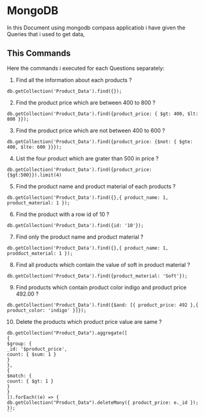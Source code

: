 # MongoDB 

In this Document using mongodb compass applicatiob i have given the Queries that i used to get data,

## This Commands 

Here the commands i executed for each Questions separately:

1. Find all the information about each products ?

```commands
db.getCollection('Product_Data').find({});
```

2. Find the product price which are between 400 to 800 ?

```commands
db.getCollection('Product_Data').find({product_price: { $gt: 400, $lt: 800 }});
```

3. Find the product price which are not between 400 to 600 ?

```commands
db.getCollection('Product_Data').find({product_price: {$not: { $gte: 400, $lte: 600 }}});
```

4. List the four product which are grater than 500 in price ?

```commands
db.getCollection('Product_Data').find({product_price:{$gt:500}}).limit(4)
```

5. Find the product name and product material of each products ?

```commands
db.getCollection('Product_Data').find({},{ product_name: 1, product_material: 1 });
```

6. Find the product with a row id of 10 ?

```commands
db.getCollection('Product_Data').find({id: '10'});
```

7. Find only the product name and product material ?

```commands
db.getCollection('Product_Data').find({},{ product_name: 1, prodduct_material: 1 });
```

8. Find all products which contain the value of soft in product material ?

```commands
db.getCollection('Product_Data').find({product_material: 'Soft'});
```

9. Find products which contain product color indigo and product price 492.00 ?

```commands
db.getCollection('Product_Data').find({$and: [{ product_price: 492 },{ product_color: 'indigo' }]});
```

10. Delete the products which product price value are same ?

```commands
db.getCollection("Product_Data").aggregate([
{
$group: {
_id: '$product_price',
count: { $sum: 1 }
}
},
{
$match: {
count: { $gt: 1 }
}
}
]).forEach((e) => {
db.getCollection("Product_Data").deleteMany({ product_price: e._id });
});
``

